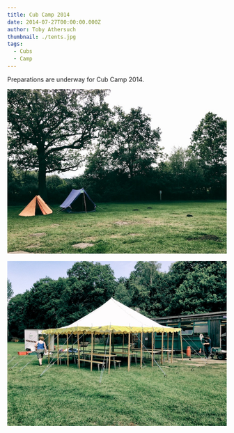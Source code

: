 ```yaml
---
title: Cub Camp 2014
date: 2014-07-27T00:00:00.000Z
author: Toby Athersuch
thumbnail: ./tents.jpg
tags:
  - Cubs
  - Camp
---
```


Preparations are underway for Cub Camp 2014.

![two scout tents](./tents.jpg)

![A dinning shelter](./dinning-shelter.jpg)
